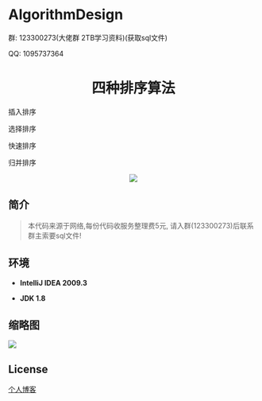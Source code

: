 # AlgorithmDesign

<p>群: 123300273(大佬群 2TB学习资料)(获取sql文件)</p>
<p>QQ: 1095737364</p>

<p>
    <h1 align="center">四种排序算法</h1>
    
<p>插入排序</p>
<p>选择排序</p>
<p>快速排序</p>
<p>归并排序</p>

</p>

<p align="center">
	<img src="https://img.shields.io/badge/jdk-1.8-orange.svg"/>
</p>

## 简介

>本代码来源于网络,每份代码收服务整理费5元, 请入群(123300273)后联系群主索要sql文件!
>


## 环境

- <b>IntelliJ IDEA 2009.3</b>

- <b>JDK 1.8</b>


## 缩略图

![](https://img2020.cnblogs.com/blog/588112/202011/588112-20201122211604149-1879050260.png)



## License

[个人博客](https://www.cnblogs.com/yysbolg/)




